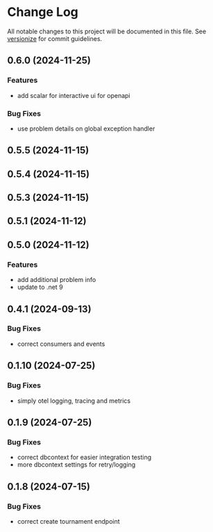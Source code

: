 # Change Log

All notable changes to this project will be documented in this file. See [versionize](https://github.com/versionize/versionize) for commit guidelines.

<a name="0.6.0"></a>
## 0.6.0 (2024-11-25)

### Features

* add scalar for interactive ui for openapi

### Bug Fixes

* use problem details on global exception handler

<a name="0.5.5"></a>
## 0.5.5 (2024-11-15)

<a name="0.5.4"></a>
## 0.5.4 (2024-11-15)

<a name="0.5.3"></a>
## 0.5.3 (2024-11-15)

<a name="0.5.1"></a>
## 0.5.1 (2024-11-12)

<a name="0.5.0"></a>
## 0.5.0 (2024-11-12)

### Features

* add additional problem info
* update to .net 9

<a name="0.4.1"></a>
## 0.4.1 (2024-09-13)

### Bug Fixes

* correct consumers and events

<a name="0.1.10"></a>
## 0.1.10 (2024-07-25)

### Bug Fixes

* simply otel logging, tracing and metrics

<a name="0.1.9"></a>
## 0.1.9 (2024-07-25)

### Bug Fixes

* correct dbcontext for easier integration testing
* more dbcontext settings for retry/logging

<a name="0.1.8"></a>
## 0.1.8 (2024-07-15)

### Bug Fixes

* correct create tournament endpoint

